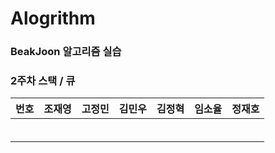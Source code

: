 # Alogrithm

### BeakJoon 알고리즘 실습

### 2주차 스택 / 큐
|번호|조재영|고정민|김민우|김정혁|임소율|정재호|
|:--|:---:|:---:|:---:|:---:|:---:|:---:|
||||||||
||||||||
||||||||
||||||||
||||||||
||||||||

